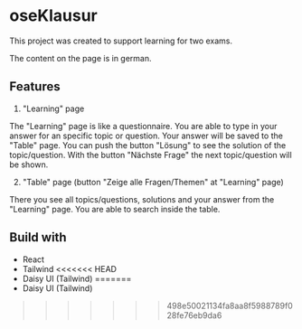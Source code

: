 # oseKlausur

This project was created to support learning for two exams.

The content on the page is in german.

## Features

1. "Learning" page

The "Learning" page is like a questionnaire. You are able to type in your answer for an specific topic or question. Your answer will be saved to the "Table" page. You can push the button "Lösung" to see the solution of the topic/question. With the button "Nächste Frage" the next topic/question will be shown.

2. "Table" page (button "Zeige alle Fragen/Themen" at "Learning" page)

There you see all topics/questions, solutions and your answer from the "Learning" page. You are able to search inside the table.

## Build with

- React
- Tailwind
<<<<<<< HEAD
- Daisy UI (Tailwind)
=======
- Daisy UI (Tailwind)
>>>>>>> 498e50021134fa8aa8f5988789f028fe76eb9da6

